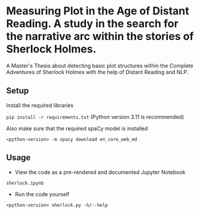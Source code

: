 # Measuring Plot in the Age of Distant Reading. A study in the search for the narrative arc within the stories of Sherlock Holmes.

A Master's Thesis about detecting basic plot structures within the Complete Adventures of Sherlock Holmes with the help of Distant Reading and NLP.

## Setup
Install the required libraries 

```pip install -r requirements.txt``` (Python version 3.11 is recommended)

Also make sure that the required spaCy model is installed

```<python-version> -m spacy download en_core_web_md```

## Usage
- View the code as a pre-rendered and documented Jupyter Notebook

```sherlock.ipynb```
    
- Run the code yourself

```<python-version> sherlock.py -h/--help```
